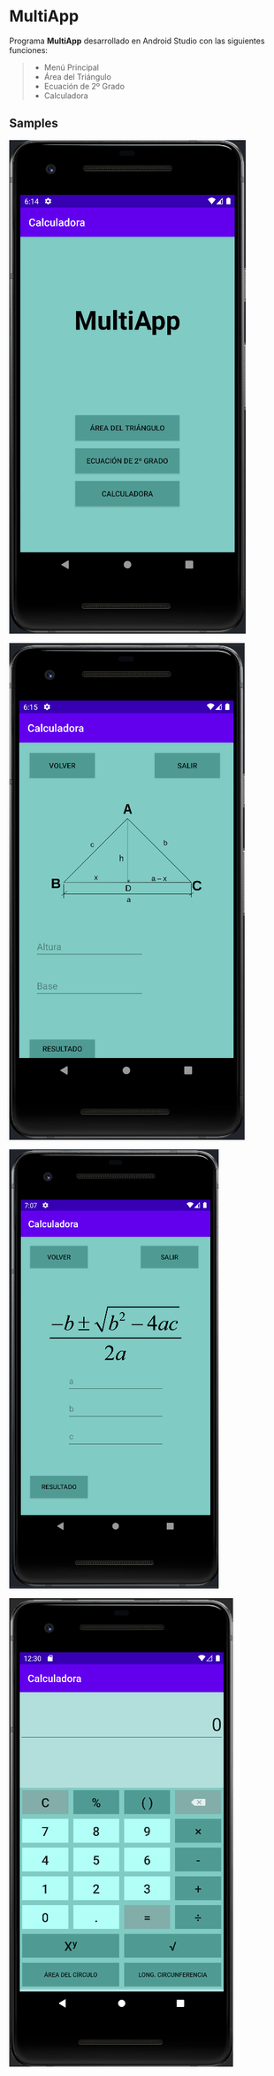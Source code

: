 # MultiApp
Programa __MultiApp__ desarrollado en Android Studio con las siguientes funciones:
>- Menú Principal
>- Área del Triángulo
>- Ecuación de 2º Grado
>- Calculadora
## Samples
![](sampledata/02.png)

![](sampledata/03.png)

![](sampledata/04.png)

![](sampledata/01.png)